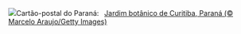 ![](https://www.bing.com/th?id=OHR.Curitiba_PT-BR8811404397_UHD.jpg&w=1000)Cartão-postal do Paraná:&nbsp;&ensp;[Jardim botânico de Curitiba, Paraná (© Marcelo Araujo/Getty Images)](https://www.bing.com/th?id=OHR.Curitiba_PT-BR8811404397_UHD.jpg)
<br><br/>
